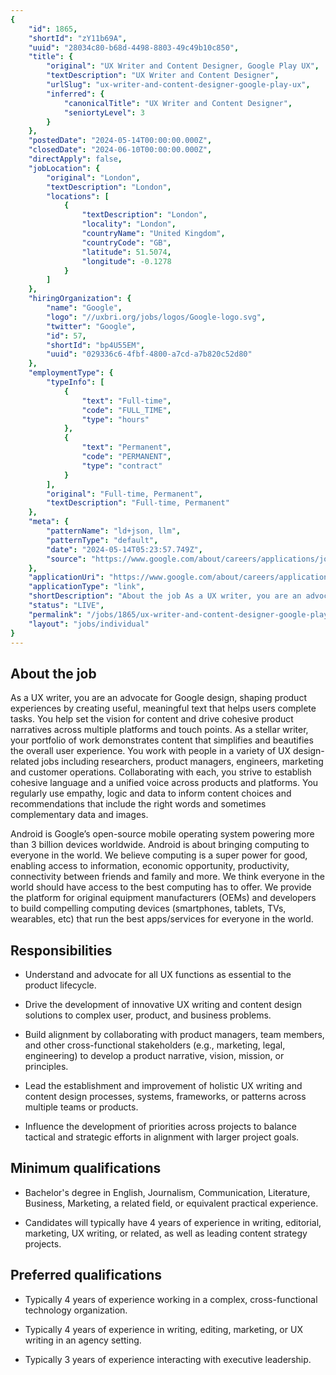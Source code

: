 ```yaml
---
{
	"id": 1865,
	"shortId": "zY11b69A",
	"uuid": "28034c80-b68d-4498-8803-49c49b10c850",
	"title": {
		"original": "UX Writer and Content Designer, Google Play UX",
		"textDescription": "UX Writer and Content Designer",
		"urlSlug": "ux-writer-and-content-designer-google-play-ux",
		"inferred": {
			"canonicalTitle": "UX Writer and Content Designer",
			"seniortyLevel": 3
		}
	},
	"postedDate": "2024-05-14T00:00:00.000Z",
	"closedDate": "2024-06-10T00:00:00.000Z",
	"directApply": false,
	"jobLocation": {
		"original": "London",
		"textDescription": "London",
		"locations": [
			{
				"textDescription": "London",
				"locality": "London",
				"countryName": "United Kingdom",
				"countryCode": "GB",
				"latitude": 51.5074,
				"longitude": -0.1278
			}
		]
	},
	"hiringOrganization": {
		"name": "Google",
		"logo": "//uxbri.org/jobs/logos/Google-logo.svg",
		"twitter": "Google",
		"id": 57,
		"shortId": "bp4U55EM",
		"uuid": "029336c6-4fbf-4800-a7cd-a7b820c52d80"
	},
	"employmentType": {
		"typeInfo": [
			{
				"text": "Full-time",
				"code": "FULL_TIME",
				"type": "hours"
			},
			{
				"text": "Permanent",
				"code": "PERMANENT",
				"type": "contract"
			}
		],
		"original": "Full-time, Permanent",
		"textDescription": "Full-time, Permanent"
	},
	"meta": {
		"patternName": "ld+json, llm",
		"patternType": "default",
		"date": "2024-05-14T05:23:57.749Z",
		"source": "https://www.google.com/about/careers/applications/jobs/results/131560967535239878-ux-writer-and-content-designer/?src=Online/Job%20Board/indeed&utm_source=indeed&utm_medium=job-posting"
	},
	"applicationUri": "https://www.google.com/about/careers/applications/apply/3c6f8cb6-3592-47a9-951a-bc902be4cfeb/form",
	"applicationType": "link",
	"shortDescription": "About the job As a UX writer, you are an advocate for Google design, shaping product experiences by creating useful, meaningful text that helps users complete tasks. You help set the vision for",
	"status": "LIVE",
	"permalink": "/jobs/1865/ux-writer-and-content-designer-google-play-ux",
	"layout": "jobs/individual"
}
---
```

<h2>About the job</h2><p>As a UX writer, you are an advocate for Google design, shaping product experiences by creating useful, meaningful text that helps users complete tasks. You help set the vision for content and drive cohesive product narratives across multiple platforms and touch points. As a stellar writer, your portfolio of work demonstrates content that simplifies and beautifies the overall user experience. You work with people in a variety of UX design-related jobs including researchers, product managers, engineers, marketing and customer operations. Collaborating with each, you strive to establish cohesive language and a unified voice across products and platforms. You regularly use empathy, logic and data to inform content choices and recommendations that include the right words and sometimes complementary data and images.</p><p>Android is Google’s open-source mobile operating system powering more than 3 billion devices worldwide. Android is about bringing computing to everyone in the world. We believe computing is a super power for good, enabling access to information, economic opportunity, productivity, connectivity between friends and family and more. We think everyone in the world should have access to the best computing has to offer. We provide the platform for original equipment manufacturers (OEMs) and developers to build compelling computing devices (smartphones, tablets, TVs, wearables, etc) that run the best apps/services for everyone in the world.</p><h2>Responsibilities</h2><ul><li><p>Understand and advocate for all UX functions as essential to the product lifecycle.</p></li><li><p>Drive the development of innovative UX writing and content design solutions to complex user, product, and business problems.</p></li><li><p>Build alignment by collaborating with product managers, team members, and other cross-functional stakeholders (e.g., marketing, legal, engineering) to develop a product narrative, vision, mission, or principles.</p></li><li><p>Lead the establishment and improvement of holistic UX writing and content design processes, systems, frameworks, or patterns across multiple teams or products.</p></li><li><p>Influence the development of priorities across projects to balance tactical and strategic efforts in alignment with larger project goals.</p></li></ul><h2>Minimum qualifications</h2><ul><li><p>Bachelor's degree in English, Journalism, Communication, Literature, Business, Marketing, a related field, or equivalent practical experience.</p></li><li><p>Candidates will typically have 4 years of experience in writing, editorial, marketing, UX writing, or related, as well as leading content strategy projects.</p></li></ul><h2>Preferred qualifications</h2><ul><li><p>Typically 4 years of experience working in a complex, cross-functional technology organization.</p></li><li><p>Typically 4 years of experience in writing, editing, marketing, or UX writing in an agency setting.</p></li><li><p>Typically 3 years of experience interacting with executive leadership.</p></li></ul>
